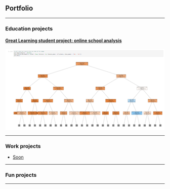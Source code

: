 ## Portfolio

---

### Education projects

#### [Great Learning student project: online school analysis](/gl/Learner2B-2BCode2B-2BCustomers%252BPrediction.html)

<img src="images/extraalearn_front.png?raw=true" alt= "ExtraaLearn Analysis"/>

---

### Work projects

- [Soon](https://www.youtube.com/watch?v=dQw4w9WgXcQ)


---

### Fun projects

<canvas id="gameCanvas" width="800" height="600"><canvas>
<script src="games\build\web\games.apk"></script>

---
